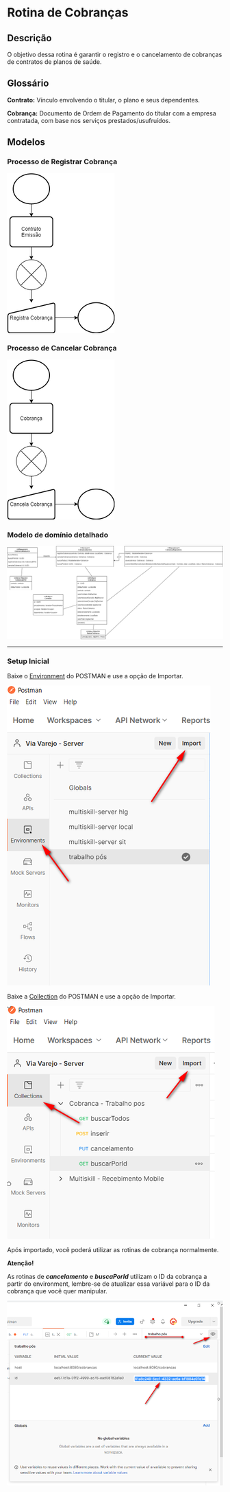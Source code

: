 # Rotina de Cobranças
## Descrição

O objetivo dessa rotina é garantir o registro e o cancelamento de cobranças de contratos de planos de saúde.
## Glossário

**Contrato:** Vínculo envolvendo o titular, o plano e seus dependentes.

**Cobrança:** Documento de Ordem de Pagamento do títular com a empresa contratada, com base nos serviços prestados/usufruídos.


## Modelos

### Processo de Registrar Cobrança

![Processo de Registrar Cobrança](../../../../../../../docs/images/registrar_cobranca.png)

### Processo de Cancelar Cobrança

![Processo de Cancelar Cobrança](../../../../../../../docs/images/cancelar_cobranca.png)

### Modelo de domínio detalhado

![Modelo de domínio](../../../../../../../docs/images/modelo_de_dominio_cobranca.png)


-----------------------
### Setup Inicial


Baixe o [Environment](https://drive.google.com/file/d/1eNK-_kp-VaJ3j95O4KSVd72OtEqXyDvJ/view?usp=sharing) do POSTMAN e use a opção de Importar.

![Importar Environment](../../../../../../../docs/images/import_environment_postman.png)

Baixe a [Collection](https://drive.google.com/file/d/1BMZg6-yI44fkWrrvIqHZbdgmBdrRcSmA/view?usp=sharing) do POSTMAN e use a opção de Importar.

![Importar Collection](../../../../../../../docs/images/import_collection_postman.png)

Após importado, você poderá utilizar as rotinas de cobrança normalmente.

**Atenção!**

As rotinas de ***cancelamento*** e ***buscaPorId*** utilizam o ID da cobrança a partir do environment, lembre-se de atualizar essa variável para o ID da cobrança que você quer manipular.

![Alterar Environment](../../../../../../../docs/images/alterar_environment.png)
